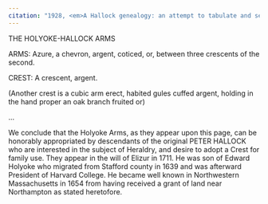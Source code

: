 ```yaml
---
citation: "1928, <em>A Hallock genealogy: an attempt to tabulate and set in order the numerous descendants of Peter Hallock, who landed at Southold, Long Island, New York about the year 1640 and settled at Aquebogue, near Mattituck</em> by Lucius Henry Hallock, p18, familysearch.org."
---
```


THE HOLYOKE-HALLOCK ARMS 

ARMS: Azure, a chevron, argent, coticed, or, between three crescents of the second. 

CREST: A crescent, argent. 

(Another crest is a cubic arm erect, habited gules cuffed argent, holding in the hand proper an oak branch fruited or) 

...

We conclude that the Holyoke Arms, as they appear upon this page, can be honorably appropriated by descendants of the original PETER HALLOCK who are interested in the subject of Heraldry, and desire to adopt a Crest for family use. They appear in the will of Elizur in 1711. He was son of Edward Holyoke who migrated from Stafford county in 1639 and was afterward President of Harvard College. He became well known in Northwestern Massachusetts in 1654 from having received a grant of land near Northampton as stated heretofore.

